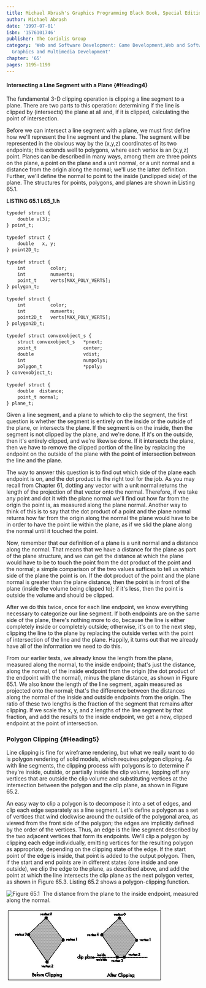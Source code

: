 ```yaml
---
title: Michael Abrash's Graphics Programming Black Book, Special Edition
author: Michael Abrash
date: '1997-07-01'
isbn: '1576101746'
publisher: The Coriolis Group
category: 'Web and Software Development: Game Development,Web and Software Development:
  Graphics and Multimedia Development'
chapter: '65'
pages: 1195-1199
---
```


#### Intersecting a Line Segment with a Plane {#Heading4}

The fundamental 3-D clipping operation is clipping a line segment to a
plane. There are two parts to this operation: determining if the line is
clipped by (intersects) the plane at all and, if it is clipped,
calculating the point of intersection.

Before we can intersect a line segment with a plane, we must first
define how we'll represent the line segment and the plane. The segment
will be represented in the obvious way by the (x,y,z) coordinates of its
two endpoints; this extends well to polygons, where each vertex is an
(x,y,z) point. Planes can be described in many ways, among them are
three points on the plane, a point on the plane and a unit normal, or a
unit normal and a distance from the origin along the normal; we'll use
the latter definition. Further, we'll define the normal to point to the
inside (unclipped side) of the plane. The structures for points,
polygons, and planes are shown in Listing 65.1.

**LISTING 65.1 L65\_1.h**

    typedef struct {
        double v[3];
    } point_t;

    typedef struct {
        double   x, y;
    } point2D_t;

    typedef struct {
        int         color;
        int         numverts;
        point_t     verts[MAX_POLY_VERTS];
    } polygon_t;

    typedef struct {
        int         color;
        int         numverts;
        point2D_t   verts[MAX_POLY_VERTS];
    } polygon2D_t;

    typedef struct convexobject_s {
        struct convexobject_s   *pnext;
        point_t                 center;
        double                  vdist;
        int                     numpolys;
        polygon_t               *ppoly;
    } convexobject_t;

    typedef struct {
        double  distance;
        point_t normal;
    } plane_t;

Given a line segment, and a plane to which to clip the segment, the
first question is whether the segment is entirely on the inside or the
outside of the plane, or intersects the plane. If the segment is on the
inside, then the segment is not clipped by the plane, and we're done. If
it's on the outside, then it's entirely clipped, and we're likewise
done. If it intersects the plane, then we have to remove the clipped
portion of the line by replacing the endpoint on the outside of the
plane with the point of intersection between the line and the plane.

The way to answer this question is to find out which side of the plane
each endpoint is on, and the dot product is the right tool for the job.
As you may recall from Chapter 61, dotting any vector with a unit normal
returns the length of the projection of that vector onto the normal.
Therefore, if we take any point and dot it with the plane normal we'll
find out how far from the origin the point is, as measured along the
plane normal. Another way to think of this is to say that the dot
product of a point and the plane normal returns how far from the origin
along the normal the plane would have to be in order to have the point
lie within the plane, as if we slid the plane along the normal until it
touched the point.

Now, remember that our definition of a plane is a unit normal and a
distance along the normal. That means that we have a distance for the
plane as part of the plane structure, and we can get the distance at
which the plane would have to be to touch the point from the dot product
of the point and the normal; a simple comparison of the two values
suffices to tell us which side of the plane the point is on. If the dot
product of the point and the plane normal is greater than the plane
distance, then the point is in front of the plane (inside the volume
being clipped to); if it's less, then the point is outside the volume
and should be clipped.

After we do this twice, once for each line endpoint, we know everything
necessary to categorize our line segment. If both endpoints are on the
same side of the plane, there's nothing more to do, because the line is
either completely inside or completely outside; otherwise, it's on to
the next step, clipping the line to the plane by replacing the outside
vertex with the point of intersection of the line and the plane.
Happily, it turns out that we already have all of the information we
need to do this.

From our earlier tests, we already know the length from the plane,
measured along the normal, to the inside endpoint; that's just the
distance, along the normal, of the inside endpoint from the origin (the
dot product of the endpoint with the normal), minus the plane distance,
as shown in Figure 65.1. We also know the length of the line segment,
again measured as projected onto the normal; that's the difference
between the distances along the normal of the inside and outside
endpoints from the origin. The ratio of these two lengths is the
fraction of the segment that remains after clipping. If we scale the x,
y, and z lengths of the line segment by that fraction, and add the
results to the inside endpoint, we get a new, clipped endpoint at the
point of intersection.

### Polygon Clipping {#Heading5}

Line clipping is fine for wireframe rendering, but what we really want
to do is polygon rendering of solid models, which requires polygon
clipping. As with line segments, the clipping process with polygons is
to determine if they're inside, outside, or partially inside the clip
volume, lopping off any vertices that are outside the clip volume and
substituting vertices at the intersection between the polygon and the
clip plane, as shown in Figure 65.2.

An easy way to clip a polygon is to decompose it into a set of edges,
and clip each edge separately as a line segment. Let's define a polygon
as a set of vertices that wind clockwise around the outside of the
polygonal area, as viewed from the front side of the polygon; the edges
are implicitly defined by the order of the vertices. Thus, an edge is
the line segment described by the two adjacent vertices that form its
endpoints. We'll clip a polygon by clipping each edge individually,
emitting vertices for the resulting polygon as appropriate, depending on
the clipping state of the edge. If the start point of the edge is
inside, that point is added to the output polygon. Then, if the start
and end points are in different states (one inside and one outside), we
clip the edge to the plane, as described above, and add the point at
which the line intersects the clip plane as the next polygon vertex, as
shown in Figure 65.3. Listing 65.2 shows a polygon-clipping function.

![**Figure 65.1**  *The distance from the plane to the inside endpoint,
measured along the normal.*](images/65-01.jpg)

![**Figure 65.2**  *Clipping a polygon.*](images/65-02.jpg)
